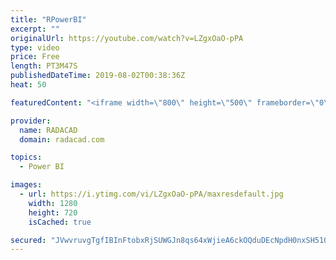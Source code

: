 ```yaml
---
title: "RPowerBI"
excerpt: ""
originalUrl: https://youtube.com/watch?v=LZgxOaO-pPA
type: video
price: Free
length: PT3M47S
publishedDateTime: 2019-08-02T00:38:36Z
heat: 50

featuredContent: "<iframe width=\"800\" height=\"500\" frameborder=\"0\" src=\"https://www.youtube.com/embed/LZgxOaO-pPA\" allow=\"accelerometer; autoplay; encrypted-media; gyroscope; picture-in-picture\" allowfullscreen></iframe>"

provider:
  name: RADACAD
  domain: radacad.com

topics:
  - Power BI

images:
  - url: https://i.ytimg.com/vi/LZgxOaO-pPA/maxresdefault.jpg
    width: 1280
    height: 720
    isCached: true

secured: "JVwvruvgTgfIBInFtobxRjSUWGJn8qs64xWjieA6ckOQduDEcNpdH0nxSH510UqD0WxdwPGQ8RJsa8tRTjNOItbX0F3uslVU4TsF1mUmKKaC4ZeEJuYStFHKRmUuZj83quV8TF1qtGQJlca5Wb6xiIVaWLyEr5Eoc8QRFtyEZrLGojruTSXRGqMhOzPk4BS1ENAYFLrjiweT09tL5rJwe/KJDRAjzu6Hd8PeIEesZugVyT72zFlwqJ2CpoG0vGJSMH0LDqVCrFpMV+/uWyK4tEXtRBbUzckX3ZqW2RXd/nkcdW7JbJWIxHNjcsq3XdSIi4a6/fAZZhZ5g53uDVF0ArVKbDFNAnmyjudgAV3cd+zH1FL99rtAwWwB52uyJ2OXEHmuTCu+HxsbWEqnVT/uFAC3D19MH7Gyg4I8LDTLrmc=;bDFqGrH/Z/AKtOrx5x8yPw=="
---
```


